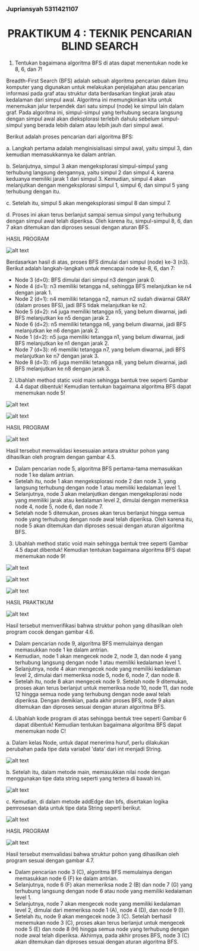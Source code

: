### Jupriansyah 5311421107

<center><h1>PRAKTIKUM 4 : TEKNIK PENCARIAN BLIND SEARCH</h1></center>

1. Tentukan bagaimana algoritma BFS di atas dapat menentukan node ke 8, 6, dan 7!

Breadth-First Search (BFS) adalah sebuah algoritma pencarian dalam ilmu komputer yang digunakan untuk melakukan penjelajahan atau pencarian informasi pada graf atau struktur data berdasarkan tingkat jarak atau kedalaman dari simpul awal. Algoritma ini memungkinkan kita untuk menemukan jalur terpendek dari satu simpul (node) ke simpul lain dalam graf. Pada algoritma ini, simpul-simpul yang terhubung secara langsung dengan simpul awal akan dieksplorasi terlebih dahulu sebelum simpul-simpul yang berada lebih dalam atau lebih jauh dari simpul awal.
   
    
Berikut adalah proses pencarian dari algoritma BFS:
    
a. Langkah pertama adalah menginisialisasi simpul awal, yaitu simpul 3, dan kemudian memasukkannya ke dalam antrian.
    
b. Selanjutnya, simpul 3 akan mengeksplorasi simpul-simpul yang terhubung langsung dengannya, yaitu simpul 2 dan simpul 4, karena keduanya memiliki jarak 1 dari simpul 3. Kemudian, simpul 4 akan melanjutkan dengan mengeksplorasi simpul 1, simpul 6, dan simpul 5 yang terhubung dengan itu.
    
c. Setelah itu, simpul 5 akan mengeksplorasi simpul 8 dan simpul 7.
    
d. Proses ini akan terus berlanjut sampai semua simpul yang terhubung dengan simpul awal telah diperiksa. Oleh karena itu, simpul-simpul 8, 6, dan 7 akan ditemukan dan diproses sesuai dengan aturan BFS.

HASIL PROGRAM

![alt text](https://github.com/jup3to3/AI-Jupriansyah/blob/main/Hasil%20Tugas%20No%201.png)

Berdasarkan hasil di atas, proses BFS dimulai dari simpul (node) ke-3 (n3). Berikut adalah langkah-langkah untuk mencapai node ke-8, 6, dan 7:
- Node 3 (d=0): BFS dimulai dari simpul n3 dengan jarak 0.
- Node 4 (d=1): n3 memiliki tetangga n4, sehingga BFS melanjutkan ke n4 dengan jarak 1.
- Node 2 (d=1): n4 memiliki tetangga n2, namun n2 sudah diwarnai GRAY (dalam proses BFS), jadi BFS tidak melanjutkan ke n2.
- Node 5 (d=2): n4 juga memiliki tetangga n5, yang belum diwarnai, jadi BFS melanjutkan ke n5 dengan jarak 2.
- Node 6 (d=2): n5 memiliki tetangga n6, yang belum diwarnai, jadi BFS melanjutkan ke n6 dengan jarak 2.
- Node 1 (d=2): n5 juga memiliki tetangga n1, yang belum diwarnai, jadi BFS melanjutkan ke n1 dengan jarak 2.
- Node 7 (d=3): n6 memiliki tetangga n7, yang belum diwarnai, jadi BFS melanjutkan ke n7 dengan jarak 3.
- Node 8 (d=3): n6 juga memiliki tetangga n8, yang belum diwarnai, jadi BFS melanjutkan ke n8 dengan jarak 3.

2. Ubahlah method static void main sehingga bentuk tree seperti Gambar 4.4 dapat dibentuk! Kemudian tentukan bagaimana algoritma BFS dapat menemukan node 5!

![alt text](https://github.com/jup3to3/AI-Jupriansyah/blob/main/Kodingan%20Tugas%202%20(Node).png)

![alt text](https://github.com/jup3to3/AI-Jupriansyah/blob/main/Kodingan%20Tugas%202%20(Graph).png)

HASIL PROGRAM

![alt text](https://github.com/jup3to3/AI-Jupriansyah/blob/main/Hasil%20Tugas%20No%202.png)

Hasil tersebut memvalidasi kesesuaian antara struktur pohon yang dihasilkan oleh program dengan gambar 4.5.
- Dalam pencarian node 5, algoritma BFS pertama-tama memasukkan node 1 ke dalam antrian.
- Setelah itu, node 1 akan mengeksplorasi node 2 dan node 3, yang langsung terhubung dengan node 1 atau memiliki kedalaman level 1.
- Selanjutnya, node 3 akan melanjutkan dengan mengeksplorasi node yang memiliki jarak atau kedalaman level 2, dimulai dengan memeriksa node 4, node 5, node 6, dan node 7.
- Setelah node 5 ditemukan, proses akan terus berlanjut hingga semua node yang terhubung dengan node awal telah diperiksa.
Oleh karena itu, node 5 akan ditemukan dan diproses sesuai dengan aturan algoritma BFS.

3. Ubahlah method static void main sehingga bentuk tree seperti Gambar 4.5 dapat dibentuk! Kemudian tentukan bagaimana algoritma BFS dapat menemukan node 9!

![alt text](https://github.com/jup3to3/AI-Jupriansyah/blob/main/Kodingan%20Tugas%203%20(Node).png)

![alt text](https://github.com/jup3to3/AI-Jupriansyah/blob/main/Kodingan%20Tugas%203%20(Graph).png)

![alt text](https://github.com/jup3to3/AI-Jupriansyah/blob/main/Kodingan%20Tugas%203%20(Graph)%202.png)

HASIL PRAKTIKUM

![alt text](https://github.com/jup3to3/AI-Jupriansyah/blob/main/Hasil%20Tugas%20No%203.png)

Hasil tersebut memverifikasi bahwa struktur pohon yang dihasilkan oleh program cocok dengan gambar 4.6.
- Dalam pencarian node 9, algoritma BFS memulainya dengan memasukkan node 1 ke dalam antrian.
- Kemudian, node 1 akan mengecek node 2, node 3, dan node 4 yang terhubung langsung dengan node 1 atau memiliki kedalaman level 1.
- Selanjutnya, node 4 akan mengecek node yang memiliki kedalaman level 2, dimulai dari memeriksa node 5, node 6, node 7, dan node 8.
- Setelah itu, node 8 akan mengecek node 9. Setelah node 9 ditemukan, proses akan terus berlanjut untuk memeriksa node 10, node 11, dan node 12 hingga semua node yang terhubung dengan node awal telah diperiksa.
Dengan demikian, pada akhir proses BFS, node 9 akan ditemukan dan diproses sesuai dengan aturan algoritma BFS.

4. Ubahlah kode program di atas sehingga bentuk tree seperti Gambar 6 dapat dibentuk! Kemudian tentukan bagaimana algoritma BFS dapat menemukan node C!

a. Dalam kelas Node, untuk dapat menerima huruf, perlu dilakukan perubahan pada tipe data variabel 'data' dari int menjadi String.

![alt text](https://github.com/jup3to3/AI-Jupriansyah/blob/main/Kodingan%20Tugas%204%20(String).png)

b. Setelah itu, dalam metode main, memasukkan nilai node dengan menggunakan tipe data string seperti yang tertera di bawah ini.

![alt text](https://github.com/jup3to3/AI-Jupriansyah/blob/main/Kodingan%20Tugas%204%20(Node).png)

c. Kemudian, di dalam metode addEdge dan bfs, disertakan logika pemrosesan data untuk tipe data String seperti berikut.

![alt text](https://github.com/jup3to3/AI-Jupriansyah/blob/main/Kodingan%20Tugas%204%20(Graph).png)

HASIL PROGRAM

![alt text](https://github.com/jup3to3/AI-Jupriansyah/blob/main/Hasil%20Tugas%20No%204.png)

Hasil tersebut memvalidasi bahwa struktur pohon yang dihasilkan oleh program sesuai dengan gambar 4.7.
- Dalam pencarian node 3 (C), algoritma BFS memulainya dengan memasukkan node 6 (F) ke dalam antrian.
- Selanjutnya, node 6 (F) akan memeriksa node 2 (B) dan node 7 (G) yang terhubung langsung dengan node 6 atau node yang memiliki kedalaman level 1.
- Selanjutnya, node 7 akan mengecek node yang memiliki kedalaman level 2, dimulai dari memeriksa node 1 (A), node 4 (D), dan node 9 (I).
- Setelah itu, node 9 akan mengecek node 3 (C). Setelah berhasil menemukan node 3 (C), proses akan terus berlanjut untuk mengecek node 5 (E) dan node 8 (H) hingga semua node yang terhubung dengan node awal telah diperiksa.
Akhirnya, pada akhir proses BFS, node 3 (C) akan ditemukan dan diproses sesuai dengan aturan algoritma BFS.
